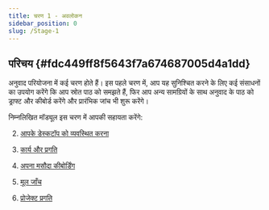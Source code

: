 ```yaml
---
title: चरण 1 - अवलोकन
sidebar_position: 0
slug: /Stage-1
---
```




## **परिचय** {#fdc449ff8f5643f7a674687005d4a1dd}


अनुवाद परियोजना में कई चरण होते हैं। इस पहले चरण में, आप यह सुनिश्चित करने के लिए कई संसाधनों का उपयोग करेंगे कि आप स्रोत पाठ को समझते हैं, फिर आप अन्य सामग्रियों के साथ अनुवाद के पाठ को ड्राफ्ट और कीबोर्ड करेंगे और प्रारंभिक जांच भी शुरू करेंगे।


निम्नलिखित मॉड्यूल इस चरण में आपकी सहायता करेंगे:


2. [आपके डेस्कटॉप को व्यवस्थित करना](/2.OD)


3. [कार्य और प्रगति](/3.PP1)


4. [अपना मसौदा कीबोर्डिंग](/4.KD)


5. [मूल जाँच](/5.BC1)


6. [प्रोजेक्ट प्रगति](/6.PP2)


